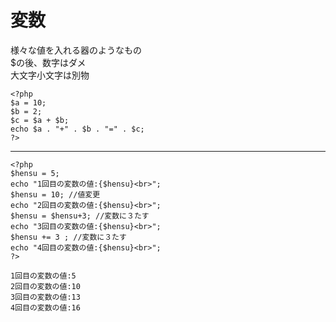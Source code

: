 # 変数 
様々な値を入れる器のようなもの  
$の後、数字はダメ  
大文字小文字は別物  

```
<?php
$a = 10;
$b = 2;
$c = $a + $b;
echo $a . "+" . $b . "=" . $c;
?>
```
***
```
<?php
$hensu = 5;
echo "1回目の変数の値:{$hensu}<br>";
$hensu = 10; //値変更
echo "2回目の変数の値:{$hensu}<br>";
$hensu = $hensu+3; //変数に３たす
echo "3回目の変数の値:{$hensu}<br>";
$hensu += 3 ; //変数に３たす
echo "4回目の変数の値:{$hensu}<br>";
?>

1回目の変数の値:5
2回目の変数の値:10
3回目の変数の値:13
4回目の変数の値:16
```
